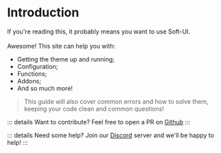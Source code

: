 # Introduction

If you're reading this, it probably means you want to use Soft-UI.<br><br>
Awesome! This site can help you with:

-   Getting the theme up and running;
-   Configuration;
-   Functions;
-   Addons;
-   And so much more!

> This guide will also cover common errors and how to solve them, keeping your code clean and common questions!

::: details Want to contribute?
Feel free to open a PR on [Github](https://github.com/Assistants-Center/dbd-soft-ui)
:::

::: details Need some help?
Join our [Discord](https://discord.gg/zdqwNfAmfZ) server and we'll be happy to help!
:::

